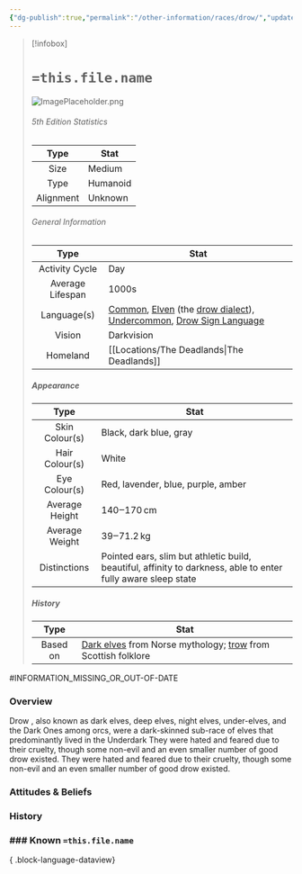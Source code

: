 ```yaml
---
{"dg-publish":true,"permalink":"/other-information/races/drow/","updated":"2025-08-31T21:06:44.895+01:00"}
---
```



 >[!infobox]
> 
> #  `=this.file.name`
> ![ImagePlaceholder.png](/img/user/Admin/Attachments/ImagePlaceholder.png)
> ###### 5th Edition Statistics
> 
>  Type | Stat |
> :----: | --- |
>  Size | Medium |
>  Type | Humanoid |
>  Alignment | Unknown |
>  
> ###### General Information
> Type | Stat |
>  :----: | --- |
>  Activity Cycle | Day |
>  Average Lifespan | 1000s |
>  Language(s) | [Common](https://forgottenrealms.fandom.com/wiki/Common "Common"), [Elven](https://forgottenrealms.fandom.com/wiki/Elven_language "Elven language") (the [drow dialect](https://forgottenrealms.fandom.com/wiki/Drow_language "Drow language")), [Undercommon](https://forgottenrealms.fandom.com/wiki/Undercommon "Undercommon"), [Drow Sign Language](https://forgottenrealms.fandom.com/wiki/Drow_Sign_Language "Drow Sign Language") |
>  Vision | Darkvision |
>  Homeland | [[Locations/The Deadlands\|The Deadlands]] |
>
>##### Appearance
> Type | Stat |
>  :----: | --- |
>  Skin Colour(s) | Black, dark blue, gray |
>  Hair Colour(s) | White |
>  Eye Colour(s) | Red, lavender, blue, purple, amber |
>  Average Height | 140‒170 cm |
>  Average Weight | 39‒71.2 kg |
>  Distinctions | Pointed ears, slim but athletic build, beautiful, affinity to darkness, able to enter fully aware sleep state |
>
>##### History
>Type | Stat |
>  :----: | --- |
>  Based on | [Dark elves](https://en.wikipedia.org/wiki/Svart%C3%A1lfar "wikipedia:Svartálfar") from Norse mythology; [trow](https://en.wikipedia.org/wiki/Trow_\(folklore\) "wikipedia:Trow (folklore)") from Scottish folklore |


#INFORMATION_MISSING_OR_OUT-OF-DATE 
### Overview
Drow , also known as dark elves, deep elves, night elves, under-elves, and the Dark Ones among orcs, were a dark-skinned sub-race of elves that predominantly lived in the Underdark They were hated and feared due to their cruelty, though some non-evil and an even smaller number of good drow existed. They were hated and feared due to their cruelty, though some non-evil and an even smaller number of good drow existed. 

### Attitudes & Beliefs


### History


### ### Known `=this.file.name`

{ .block-language-dataview}

